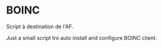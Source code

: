 # BOINC
Script à destination de l'AF.


Just a small script tro auto install and configure BOINC client.
